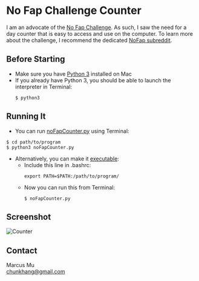 # No Fap Challenge Counter
I am an advocate of the [No Fap Challenge](https://www.nofap.com). As such, I saw the need for a day counter that is easy to access and use on the computer. To learn more about the challenge, I recommend the dedicated [NoFap subreddit](https://www.reddit.com/r/NoFap/).

## Before Starting
* Make sure you have [Python 3](http://docs.python-guide.org/en/latest/starting/install3/osx/) installed on Mac
* If you already have Python 3, you should be able to launch the interpreter in Terminal: <br /> 
  ```
  $ python3
  ```

## Running It
* You can run [noFapCounter.py](/src/noFapCounter.py) using Terminal: <br />
```
$ cd path/to/program
$ python3 noFapCounter.py
```
* Alternatively, you can make it [executable](http://stackoverflow.com/questions/36564320/how-to-make-python-script-executable-on-osx): <br />
  * Include this line in .bashrc: <br />
    ```
    export PATH=$PATH:/path/to/program/
    ```
  * Now you can run this from Terminal: <br />
    ```
    $ noFapCounter.py
    ```

## Screenshot
![Counter](/img/counter.png) <br />

## Contact
Marcus Mu <br />
chunkhang@gmail.com
